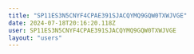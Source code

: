 ```yaml
---
title: "SP11ES3N5CNYF4CPAE391SJACQYMQ9GQW0TXWJVGE"
date: 2024-07-18T20:16:20.118Z
user: SP11ES3N5CNYF4CPAE391SJACQYMQ9GQW0TXWJVGE
layout: "users"
---
```

    